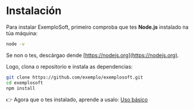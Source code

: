 # Instalación

Para instalar ExemploSoft, primeiro comproba que tes **Node.js** instalado na túa máquina:

```bash
node -v
```

Se non o tes, descárgao dende [https://nodejs.org](https://nodejs.org).

Logo, clona o repositorio e instala as dependencias:

```bash
git clone https://github.com/exemplo/exemplosoft.git
cd exemplosoft
npm install
```

👉 Agora que o tes instalado, aprende a usalo: [Uso básico](03-uso-basico.md)
